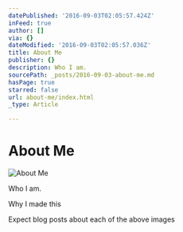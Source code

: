 ```yaml
---
datePublished: '2016-09-03T02:05:57.424Z'
inFeed: true
author: []
via: {}
dateModified: '2016-09-03T02:05:57.036Z'
title: About Me
publisher: {}
description: Who I am.
sourcePath: _posts/2016-09-03-about-me.md
hasPage: true
starred: false
url: about-me/index.html
_type: Article

---
```

# About Me
![About Me](https://the-grid-user-content.s3-us-west-2.amazonaws.com/f26a3add-7877-48b9-9e35-8583d07a5eee.jpg)

Who I am.

Why I made this

Expect blog posts about each of the above images